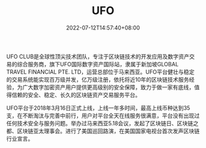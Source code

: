 ﻿---
weight: 
title: "UFO"
description: "UFO国际站是UFO CLUB旗下的数字资产国际站，隶属于新加坡GLOBAL TRAVEL FINANCIAL PTE. LTD，国际运营总部位于马来西亚，运营团队组建于2001年。"
date: 2022-07-12T14:57:40+08:00
lastmod: 2022-07-12T14:57:40+08:00
draft: false
authors: ["Simon"]
featuredImage: "ufo.webp"
link: "https://www.ufo.club/"
tags: ["交易所","UFO"]
categories: ["navigation"]
navigation: ["交易所"]
lightgallery: true
toc: true
pinned: false
recommend: false
recommend1: false
---
UFO CLUB是全球性顶尖技术团队，专注于区块链技术的开发应用及数字资产交易的综合服务商，旗下UFO国际数字资产国际站，隶属于新加坡GLOBAL TRAVEL FINANCIAL PTE. LTD，运营总部位于马来西亚。UFO平台健壮与稳定的交易系统能实现百万级并发，亿万级注册，依托将近10年的区块链技术服务经验，为广大数字加密资产用户提供更高级别的安全保障，致力于做一家有底线，值得信赖的安全、稳定、长久的区块链资产交易服务平台。

UFO平台于2018年3月16日正式上线，上线一年多时间，最高上线币种达到35支，在不断淘汰与完善中前行，用户对平台全天在线服务很满意，平台没有出现过任何技术安全与服务问题。举办过马来西亚5.18会议，发起了区块链日、区块链之都、区块链亚太理事会。进行了美国巡回路演，在美国国家电视台首次发声区块链行业宣言。
